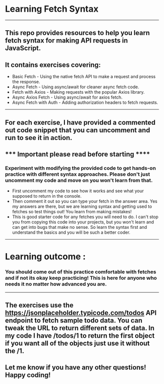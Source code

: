 # Learning Fetch Syntax 
---
## This repo provides resources to help you learn fetch syntax for making API requests in JavaScript.

## It contains exercises covering:
* Basic Fetch - Using the native fetch API to make a request and process the response.
* Async Fetch - Using async/await for cleaner async fetch code.
* Fetch with Axios - Making requests with the popular Axios library.
* Async Axios Fetch -  Using async/await for axios fetch. 
* Async Fetch with Auth - Adding authorization headers to fetch requests.
---
## For each exercise, I have provided a commented out code snippet that you can uncomment and run to see it in action.
## *** Important please read before starting ****
### Experiment with modifying the provided code to get hands-on practice with different syntax approaches. Please don't just uncomment my code and move on you won't learn from that. 
* First uncomment my code to see how it works and see what your supposed to return in the console.
* Then comment it out so you can type your fetch in the answer area. Yes my answers are there, but we are learning syntax and getting used to fetches so test things out! You learn from making mistakes! 
* This is good starter code for any fetches you will need to do. I can't stop you from copying this code into your projects, but you won't learn and can get into bugs that make no sense. So learn the syntax first and understand the basics and you will be such a better coder. 
---
# Learning outcome : 
### You should come out of this practice comfortable with fetches and if not its okay keep practicing! This is here for anyone who needs it no matter how advanced you are.
--- 
## The exercises use the https://jsonplaceholder.typicode.com/todos API endpoint to fetch sample todo data. You can tweak the URL to return different sets of data. In my code I have /todos/1 to return the first object if you want all of the objects just use it without the /1. 


## Let me know if you have any other questions! Happy coding!